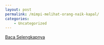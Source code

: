 ```yaml
---
layout: post
permalink: /mimpi-melihat-orang-naik-kapal/
categories:
    - Uncategorized
---
```


[Baca Selengkapnya](/10)